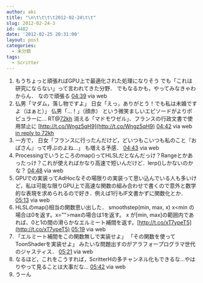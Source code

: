```yaml
---
author: aki
title: "\n\t\t\t\t2012-02-24\t\t"
slug: 2012-02-24-3
id: 4482
date: '2012-02-25 20:31:00'
layout: post
categories:
  - 未分類
tags:
  - Scritter
---
```


<div xmlns:georss="http://www.georss.org/georss">

1.  <span><span>もうちょっと頑張ればGPU上で最適化された処理になりそう でも「これは研究にならない」って言われてきた分野． でもなるかも，やってみなきゃわからん． なので頑張る</span> <span>[<span>04:39</span>](http://twitter.com/o_ob/status/173069649838211072) <span>via web</span></span></span>
2.  <span><span>仏男「マダム，落し物ですよ」 日女「えっ，ありがとう！でも私は未婚ですよ（はぁと）」 仏男「…！」（顔赤） という微笑ましいエピソードがよりポピュラーに… RT@[72kh](http://twitter.com/72kh "72kh") 消える「マドモワゼル」、フランスの行政文書で使用禁止に [http://t.co/Wngz5qH9](http://t.co/Wngz5qH9)</span> <span>[<span>04:42</span>](http://twitter.com/o_ob/status/173070411205054465) <span>via web</span> [in reply to 72kh](http://twitter.com/72kh/status/173069628896055296)</span></span>
3.  <span><span>一方で， 日女「フランスに行ったんだけど，どいつもこいつも私のこと『おばさん』って呼ぶのよね…」 も増える予感．</span> <span>[<span>04:43</span>](http://twitter.com/o_ob/status/173070643963764736) <span>via web</span></span></span>
4.  <span><span>Processingでいうところのmap()ってHLSLだとなんだっけ？Rangeとかあったっけ？これが使えればかなり高速で短いんだけど．lerp()しかないのかな？</span> <span>[<span>04:48</span>](http://twitter.com/o_ob/status/173071838178574337) <span>via web</span></span></span>
5.  <span><span>GPUでの実装ってAdHocなその場限りの実装って思い込んでいる人も多いけど，私は可能な限りGPU上で高速な関数の組み合わせで書くので意外と数学的な表現を求められるので好き．例えば1行もIF文書かずに関数化とか．</span> <span>[<span>05:13</span>](http://twitter.com/o_ob/status/173078044213387264) <span>via web</span></span></span>
6.  <span><span>HLSLのmap()相当の関数思い出した． smoothstep(min, max, x) x<min の場合は0を返す。x="">maxの場合は1を返す。 x が[min, max]の範囲内であれば、0と1の間の滑らかなエルミート補間を返す。[http://t.co/xT7ypeT5](http://t.co/xT7ypeT5)</min></span> <span>[<span>05:19</span>](http://twitter.com/o_ob/status/173079532981583874) <span>via web</span></span></span>
7.  <span><span>「エルミート補間をこの関数無しで実装せよ」 「その関数を使ってToonShaderを実装せよ」 みたいな問題出すのがアラフォープログラマ世代のジャスティス．</span> <span>[<span>05:21</span>](http://twitter.com/o_ob/status/173080088563286017) <span>via web</span></span></span>
8.  <span><span>なるほど，これをこうすれば，ScritterHの多チャンネル化もできるな…やはりやって見ることは大事だな…</span> <span>[<span>05:42</span>](http://twitter.com/o_ob/status/173085456597139456) <span>via web</span></span></span>
9.  <span><span>うーん</span></span>

</div>
